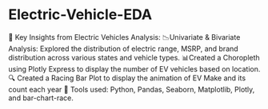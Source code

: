 # Electric-Vehicle-EDA

🔑 Key Insights from Electric Vehicles Analysis:
 📉Univariate & Bivariate Analysis: Explored the distribution of electric range, MSRP, and brand distribution across various states and vehicle types.
 📊Created a Choropleth using Plotly Express to display the number of EV vehicles based on location.
 🔍 Created a Racing Bar Plot to display the animation of EV Make and its count each year
🔧 Tools used: Python, Pandas, Seaborn, Matplotlib, Plotly, and bar-chart-race.
